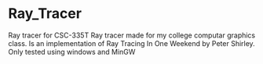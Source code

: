 # Ray_Tracer
Ray tracer for CSC-335T
Ray tracer made for my college computar graphics class. Is an implementation of Ray Tracing In One Weekend by Peter Shirley.
Only tested using windows and MinGW
